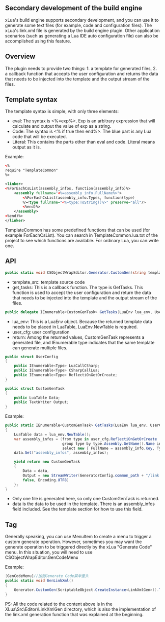 ## Secondary development of the build engine

xLua's build engine supports secondary development, and you can use it to generate some text files (for example, code and configuration files). The xLua's link.xml file is generated by the build engine plugin. Other application scenarios (such as generating a Lua IDE auto configuration file) can also be accomplished using this feature.

## Overview

The plugin needs to provide two things: 1. a template for generated files, 2. a callback function that accepts the user configuration and returns the data that needs to be injected into the template and the output stream of the files.

## Template syntax

The template syntax is simple, with only three elements:

* eval: The syntax is <%=exp%>. Exp is an arbitrary expression that will calculate and output the value of exp as a string.
* Code: The syntax is <% if true then end%>. The blue part is any Lua code that will be executed.
* Literal: This contains the parts other than eval and code. Literal means output as it is.

Example:

~~~xml
<%
require "TemplateCommon"
%>

<linker>
<%ForEachCsList(assembly_infos, function(assembly_info)%>
	<assembly fullname="<%=assembly_info.FullName%>">
	    <%ForEachCsList(assembly_info.Types, function(type)
		%><type fullname="<%=type:ToString()%>" preserve="all"/>
		<%end)%>
	</assembly>
<%end)%>
</linker>
~~~

TemplateCommon has some predefined functions that can be used (for example ForEachCsList). You can search in TemplateCommon.lua.txt of the project to see which functions are available. For ordinary Lua, you can write one.

## API

~~~csharp
public static void CSObjectWrapEditor.Generator.CustomGen(string template_src, GetTasks get_tasks)
~~~

* template_src: template source code
* get_tasks: This is a callback function. The type is GetTasks. This function is used to accept the user configuration and return the data that needs to be injected into the template and the output stream of the files.

~~~csharp
public delegate IEnumerable<CustomGenTask> GetTasks(LuaEnv lua_env, UserConfig user_cfg);
~~~

* lua_env: This is a LuaEnv object. Because the returned template data needs to be placed in LuaTable, LuaEnv.NewTable is required.
* user_cfg: user configuration
* return: Among the returned values, CustomGenTask represents a generated file, and IEnumerable type indicates that the same template can generate multiple files.

~~~csharp
public struct UserConfig
{
    public IEnumerable<Type> LuaCallCSharp;
    public IEnumerable<Type> CSharpCallLua;
    public IEnumerable<Type> ReflectiOnGetOrCreate;
}
~~~

~~~csharp
public struct CustomGenTask
{
    public LuaTable Data;
    public TextWriter Output;
}
~~~

Example:

~~~csharp
public static IEnumerable<CustomGenTask> GetTasks(LuaEnv lua_env, UserConfig user_cfg)
{
    LuaTable data = lua_env.NewTable();
    var assembly_infos = (from type in user_cfg.ReflectiOnGetOrCreate
                          group type by type.Assembly.GetName().Name into assembly_info
                          select new { FullName = assembly_info.Key, Types = assembly_info.ToList()}).ToList();
    data.Set("assembly_infos", assembly_infos);

    yield return new CustomGenTask
    {
        Data = data,
        Output = new StreamWriter(GeneratorConfig.common_path + "/link.xml",
        false, Encoding.UTF8)
    };
}
~~~

* Only one file is generated here, so only one CustomGenTask is returned.
* data is the data to be used in the template. There is an assembly_infos field included. See the template section for how to use this field.

## Tag

Generally speaking, you can use MenuItem to create a menu to trigger a custom generate operation. However, sometimes you may want the generate operation to be triggered directly by the xLua "Generate Code" menu. In this situation, you will need to use CSObjectWrapEditor.GenCodeMenu

Example:

~~~csharp
[GenCodeMenu]//加到Generate Code菜单里头
public static void GenLinkXml()
{
    Generator.CustomGen(ScriptableObject.CreateInstance<LinkXmlGen>().Template.text, GetTasks);
}
~~~

PS: All the code related to the content above is in the XLua\Src\Editor\LinkXmlGen directory, which is also the implementation of the link.xml generation function that was explained at the beginning.

